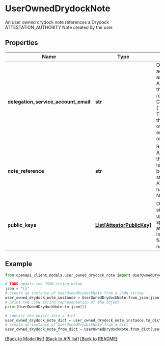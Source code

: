 # UserOwnedDrydockNote

An user owned drydock note references a Drydock ATTESTATION_AUTHORITY Note created by the user.

## Properties

Name | Type | Description | Notes
------------ | ------------- | ------------- | -------------
**delegation_service_account_email** | **str** | Output only. This field will contain the service account email address that this Attestor will use as the principal when querying Container Analysis. Attestor administrators must grant this service account the IAM role needed to read attestations from the note_reference in Container Analysis (&#x60;containeranalysis.notes.occurrences.viewer&#x60;). This email address is fixed for the lifetime of the Attestor, but callers should not make any other assumptions about the service account email; future versions may use an email based on a different naming pattern. | [optional] [readonly] 
**note_reference** | **str** | Required. The Drydock resource name of a ATTESTATION_AUTHORITY Note, created by the user, in the format: &#x60;projects/*/notes/*&#x60; (or the legacy &#x60;providers/*/notes/*&#x60;). This field may not be updated. An attestation by this attestor is stored as a Drydock ATTESTATION_AUTHORITY Occurrence that names a container image and that links to this Note. Drydock is an external dependency. | [optional] 
**public_keys** | [**List[AttestorPublicKey]**](AttestorPublicKey.md) | Optional. Public keys that verify attestations signed by this attestor. This field may be updated. If this field is non-empty, one of the specified public keys must verify that an attestation was signed by this attestor for the image specified in the admission request. If this field is empty, this attestor always returns that no valid attestations exist. | [optional] 

## Example

```python
from openapi_client.models.user_owned_drydock_note import UserOwnedDrydockNote

# TODO update the JSON string below
json = "{}"
# create an instance of UserOwnedDrydockNote from a JSON string
user_owned_drydock_note_instance = UserOwnedDrydockNote.from_json(json)
# print the JSON string representation of the object
print(UserOwnedDrydockNote.to_json())

# convert the object into a dict
user_owned_drydock_note_dict = user_owned_drydock_note_instance.to_dict()
# create an instance of UserOwnedDrydockNote from a dict
user_owned_drydock_note_from_dict = UserOwnedDrydockNote.from_dict(user_owned_drydock_note_dict)
```
[[Back to Model list]](../README.md#documentation-for-models) [[Back to API list]](../README.md#documentation-for-api-endpoints) [[Back to README]](../README.md)


